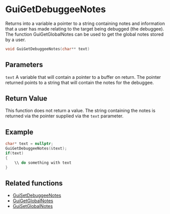 # GuiGetDebuggeeNotes

Returns into a variable a pointer to a string containing notes and information that a user has made relating to the target being debugged (the debuggee). The function GuiGetGlobalNotes can be used to get the global notes stored by a user.

```c++
void GuiGetDebuggeeNotes(char** text)
```

## Parameters

`text` A variable that will contain a pointer to a buffer on return. The pointer returned points to a string that will contain the notes for the debuggee.

## Return Value

This function does not return a value. The string containing the notes is returned via the pointer supplied via the `text` parameter.

## Example

```c++
char* text = nullptr;
GuiGetDebuggeeNotes(&text);
if(text)
{
	\\ do something with text
}
```

## Related functions

- [GuiSetDebuggeeNotes](./GuiSetDebuggeeNotes.md)
- [GuiGetGlobalNotes](./GuiGetGlobalNotes.md)
- [GuiSetGlobalNotes](./GuiSetGlobalNotes.md)